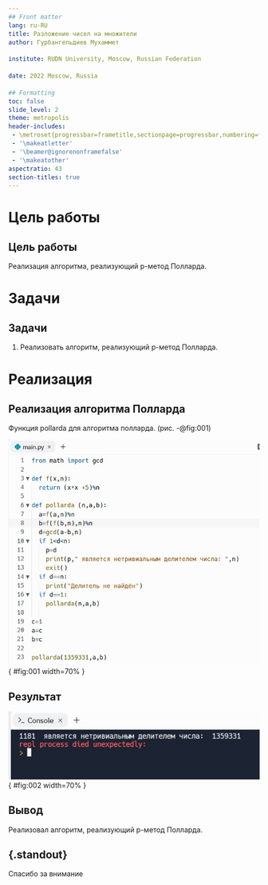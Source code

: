 ```yaml
---
## Front matter
lang: ru-RU
title: Разложение чисел на множители
author: Гурбангельдиев Мухаммет

institute: RUDN University, Moscow, Russian Federation

date: 2022 Moscow, Russia

## Formatting
toc: false
slide_level: 2
theme: metropolis
header-includes:
 - \metroset{progressbar=frametitle,sectionpage=progressbar,numbering=fraction}
 - '\makeatletter'
 - '\beamer@ignorenonframefalse'
 - '\makeatother'
aspectratio: 43
section-titles: true
---
```


# Цель работы

## Цель работы

Реализация алгоритма, реализующий p-метод Полларда.

# Задачи

## Задачи

1. Реализовать алгоритм, реализующий p-метод Полларда.



# Реализация

## Реализация алгоритма Полларда

Функция pollarda для алгоритма полларда. (рис. -@fig:001)

![Функция для алгоритма полларда](https://github.com/gurbangeldiev/information-security/blob/master/lab06/images/1.jpg?raw=true){ #fig:001 width=70% }


## Результат

![Результат алгоритма](https://github.com/gurbangeldiev/information-security/blob/master/lab06/images/2.jpg?raw=true){ #fig:002 width=70% }


## Вывод


Реализовал алгоритм, реализующий p-метод Полларда.

## {.standout}

Спасибо за внимание

